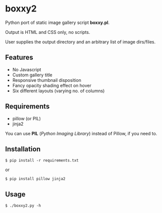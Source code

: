 boxxy2
======

Python port of static image gallery script **boxxy.pl**.

Output is HTML and CSS only, no scripts.

User supplies the output directory and an arbitrary list of image dirs/files.

Features
--------

* No Javascript
* Custom gallery title
* Responsive thumbnail disposition
* Fancy opacity shading effect on hover
* Six different layouts (varying no. of columns)

Requirements
------------

* pillow (or PIL)
* jinja2

You can use **PIL** (_Python Imaging Library_) instead of Pillow, if you need to.

Installation
------------

    $ pip install -r requirements.txt

or

    $ pip install pillow jinja2

Usage
-----

    $ ./boxxy2.py -h
